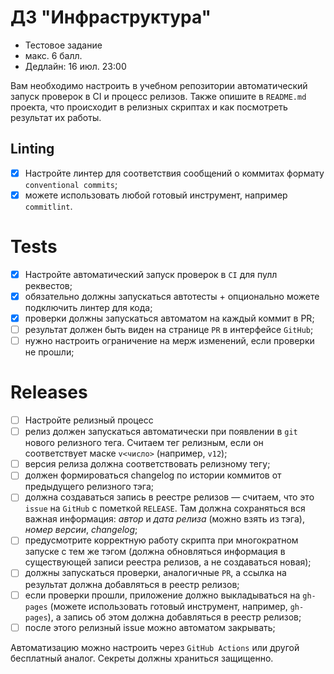 # ДЗ "Инфраструктура"

- Тестовое задание
- макс. 6 балл.
- Дедлайн: 16 июл. 23:00

Вам необходимо настроить в учебном репозитории автоматический запуск проверок в CI и процесс релизов. Также опишите в `README.md` проекта, что происходит в релизных скриптах и как посмотреть результат их работы.

## Linting

- [x] Настройте линтер для соответствия сообщений о коммитах формату `conventional commits`;
- [x] можете использовать любой готовый инструмент, например `commitlint`.

# Tests

- [x] Настройте автоматический запуск проверок в `CI` для пулл реквестов;
- [x] обязательно должны запускаться автотесты + опционально можете подключить линтер для кода;
- [x] проверки должны запускаться автоматом на каждый коммит в PR;
- [ ] результат должен быть виден на странице `PR` в интерфейсе `GitHub`;
- [ ] нужно настроить ограничение на мерж изменений, если проверки не прошли;

# Releases

- [ ] Настройте релизный процесс
- [ ] релиз должен запускаться автоматически при появлении в `git` нового релизного тега. Считаем тег релизным, если он соответствует маске  `v<число>` (например, `v12`);
- [ ] версия релиза должна соответствовать релизному тегу;
- [ ] должен формироваться changelog по истории коммитов от предыдущего релизного тэга;
- [ ] должна создаваться запись в реестре релизов — считаем, что это `issue` на `GitHub` с пометкой `RELEASE`. Там должна сохраняться вся важная информация: *автор* и *дата релиза* (можно взять из тэга), *номер версии*, *changelog*;
- [ ] предусмотрите корректную работу скрипта при многократном запуске с тем же тэгом (должна обновляться информация в существующей записи реестра релизов, а не создаваться новая);
- [ ] должны запускаться проверки, аналогичные `PR`, а ссылка на результат должна добавляться в реестр релизов;
- [ ] если проверки прошли, приложение должно выкладываться на `gh-pages` (можете использовать готовый инструмент, например, `gh-pages`), а запись об этом должна добавляться в реестр релизов;
- [ ] после этого релизный issue можно автоматом закрывать;

Автоматизацию можно настроить через `GitHub Actions` или другой бесплатный аналог. Секреты должны храниться защищенно.
